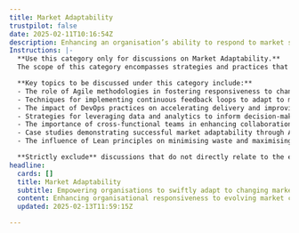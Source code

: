 ```yaml
---
title: Market Adaptability
trustpilot: false
date: 2025-02-11T10:16:54Z
description: Enhancing an organisation’s ability to respond to market shifts and competitive pressures.
Instructions: |-
  **Use this category only for discussions on Market Adaptability.**  
  The scope of this category encompasses strategies and practices that enhance an organisation’s ability to swiftly respond to market shifts and competitive pressures. It focuses on the principles and methodologies that enable businesses to remain agile and resilient in a dynamic environment.

  **Key topics to be discussed under this category include:**
  - The role of Agile methodologies in fostering responsiveness to change.
  - Techniques for implementing continuous feedback loops to adapt to market demands.
  - The impact of DevOps practices on accelerating delivery and improving customer satisfaction.
  - Strategies for leveraging data and analytics to inform decision-making and market positioning.
  - The importance of cross-functional teams in enhancing collaboration and innovation.
  - Case studies demonstrating successful market adaptability through Agile and DevOps practices.
  - The influence of Lean principles on minimising waste and maximising value in response to market changes.

  **Strictly exclude** discussions that do not directly relate to the enhancement of market adaptability, such as general business management practices that lack a focus on Agile, DevOps, or Lean methodologies, or any misinterpretations of the core principles of these frameworks.
headline:
  cards: []
  title: Market Adaptability
  subtitle: Empowering organisations to swiftly adapt to changing markets and competitive dynamics through strategic insights and responsive practices.
  content: Enhancing organisational responsiveness to evolving market conditions and competitive challenges through strategic insights and adaptive practices. Posts should explore frameworks for continuous improvement, decision-making under uncertainty, and the integration of feedback loops to foster innovation and resilience in dynamic environments.
  updated: 2025-02-13T11:59:15Z

---
```


